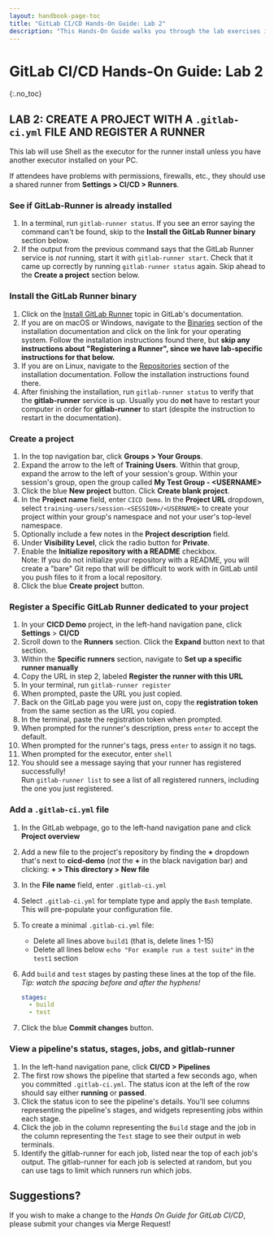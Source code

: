 ```yaml
---
layout: handbook-page-toc
title: "GitLab CI/CD Hands-On Guide: Lab 2"
description: "This Hands-On Guide walks you through the lab exercises in the GitLab CI/CD course."
---
```

# GitLab CI/CD Hands-On Guide: Lab 2
{:.no_toc}

## LAB 2: CREATE A PROJECT WITH A `.gitlab-ci.yml` FILE AND REGISTER A RUNNER

This lab will use Shell as the executor for the runner install unless you have another executor installed on your PC.

If attendees have problems with permissions, firewalls, etc., they should use a shared runner from **Settings > CI/CD > Runners**.

### See if GitLab-Runner is already installed
1. In a terminal, run `gitlab-runner status`. If you see an error saying the command can't be found, skip to the **Install the GitLab Runner binary** section below.
1. If the output from the previous command says that the GitLab Runner service is *not* running, start it with `gitlab-runner start`. Check that it came up correctly by running `gitlab-runner status` again. Skip ahead to the **Create a project** section below.

### Install the GitLab Runner binary 
1. Click on the [Install GitLab Runner](https://docs.gitlab.com/runner/install/) topic in GitLab's documentation.  
1. If you are on macOS or Windows, navigate to the [Binaries](https://docs.gitlab.com/runner/install/#binaries) section of the installation documentation and click on the link for your operating system. Follow the installation instructions found there, but **skip any instructions about "Registering a Runner", since we have lab-specific instructions for that below.**
1. If you are on Linux, navigate to the [Repositories](https://docs.gitlab.com/runner/install/#repositories) section of the installation documentation. Follow the installation instructions found there.
1. After finishing the installation, run `gitlab-runner status` to verify that the **gitlab-runner** service is up. Usually you do **not** have to restart your computer in order for **gitlab-runner** to start (despite the instruction to restart in the documentation).

### Create a project
1. In the top navigation bar, click **Groups > Your Groups**.
1. Expand the arrow to the left of **Training Users**. Within that group, expand the arrow to the left of your session's group. Within your session's group, open the group called **My Test Group - \<USERNAME\>**
1. Click the blue **New project** button. Click **Create blank project**.
1. In the **Project name** field, enter `CICD Demo`. In the **Project URL** dropdown, select `training-users/session-<SESSION>/<USERNAME>` to create your project within your group's namespace and not your user's top-level namespace.
1. Optionally include a few notes in the **Project description** field.
1. Under **Visibility Level**, click the radio button for **Private**.
1. Enable the **Initialize repository with a README** checkbox. <br/>Note: If you do not initialize your repository with a README, you will create a "bare" Git repo that will be difficult to work with in GitLab until you push files to it from a local repository.
1. Click the blue **Create project** button.

### Register a Specific GitLab Runner dedicated to your project
1. In your **CICD Demo** project, in the left-hand navigation pane, click **Settings** > **CI/CD**
1. Scroll down to the **Runners** section. Click the **Expand** button next to that section.
1. Within the **Specific runners** section, navigate to **Set up a specific runner manually**
1. Copy the URL in step 2, labeled **Register the runner with this URL**
1. In your terminal, run `gitlab-runner register`
1. When prompted, paste the URL you just copied.
1. Back on the GitLab page you were just on, copy the **registration token** from the same section as the URL you copied.
1. In the terminal, paste the registration token when prompted.
1. When prompted for the runner's description, press `enter` to accept the default.
1. When prompted for the runner's tags, press `enter` to assign it no tags.
1. When prompted for the executor, enter `shell`
1. You should see a message saying that your runner has registered successfully!<br/>Run `gitlab-runner list` to see a list of all registered runners, including the one you just registered.

### Add a `.gitlab-ci.yml` file 
1. In the GitLab webpage, go to the left-hand navigation pane and click **Project overview**
1. Add a new file to the project's repository by finding the **+** dropdown that's next to **cicd-demo** (*not* the **+** in the black navigation bar) and clicking: **+ > This directory > New file**
1. In the **File name** field, enter `.gitlab-ci.yml`
1. Select `.gitlab-ci.yml` for template type and apply the `Bash` template. This will pre-populate your configuration file. 
1. To create a minimal `.gitlab-ci.yml` file:
   * Delete all lines above `build1` (that is, delete lines 1-15)
   * Delete all lines below `echo "For example run a test suite"` in the `test1` section
1. Add `build` and `test` stages by pasting these lines at the top of the file. *Tip: watch the spacing before and after the hyphens!*

   ```yml
   stages:
     - build 
     - test
   ```
   
1. Click the blue **Commit changes** button.

### View a pipeline's status, stages, jobs, and gitlab-runner
1. In the left-hand navigation pane, click **CI/CD > Pipelines**
1. The first row shows the pipeline that started a few seconds ago, when you committed `.gitlab-ci.yml`. The status icon at the left of the row should say either **running** or **passed**. 
1. Click the status icon to see the pipeline's details. You'll see columns representing the pipeline's stages, and widgets representing jobs within each stage.
1. Click the job in the column representing the `Build` stage and the job in the column representing the `Test` stage to see their output in web terminals. 
1. Identify the gitlab-runner for each job, listed near the top of each job's output. The gitlab-runner for each job is selected at random, but you can use tags to limit which runners run which jobs.


## Suggestions?

If you wish to make a change to the *Hands On Guide for GitLab CI/CD*, please submit your changes via Merge Request!
